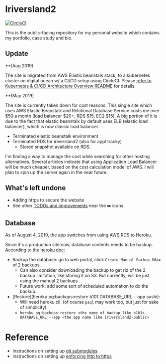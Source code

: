 # Iriversland2

[![CircleCI](https://circleci.com/gh/rivernews/iriversland2-public/tree/master.svg?style=shield)](https://circleci.com/gh/rivernews/iriversland2-public/tree/master)

This is the public-facing repository for my personal website which contains my portfolio, case study and bio.

## Update

**(Aug 2019)

The site is migrated from AWS Elastic beanstalk stack, to a kubernetes cluster on digital ocean w/ a CI/CD setup using CircleCI. Please [refer to Kubernetes & CI/CD Architecture Overview README](docs/cicd-archi-overview.md) for details.

**(May 2019)

The site is currently taken down for cost reasons. This single site which uses AWS Elastic Beanstalk and Relational Database Service costs me over $50 a month (load balancer $20+, RDS $15, EC2 $15). A big portion of it is due to the fact that elastic beanstalk by default uses ELB (elastic load balancer), which is now classic load balancer. 

- Terminated elastic beanstalk environment
- Terminated RDS for iriversland2 (also for appl tracky)
    - Stored snapshot available on RDS.

I'm finding a way to manage the cost while searching for other hosting alternatives. Several articles indicate that using Application Load Balancer will be much cheaper, based on the cost calculation model of AWS. I will plan to spin up the server again in the near future.

## What's left undone

- Adding https to secure the website
- See other [TODOs and improvements](https://github.com/rivernews/terraform-provisioning/blob/master/docs/progress.md) near the ➡️ icons.

## Database

As of August 4, 2019, the app switches from using AWS RDS to Heroku.

Since it's a production site now, database contents needs to be backup. According to the [heroku doc](https://devcenter.heroku.com/articles/heroku-postgres-backups):

- Backup the database: go to web portal, click `Create Manual Backup`. Max of 2 backups.
    - Can also consider downloading the backup to get rid of the 2 backup limitation, like storing it on S3. But currently, will be just using the manual 2 backups.
    - Future work: add some sort of scheduled automation to do the backup.
- [Restore](heroku pg:backups:restore b101 DATABASE_URL --app sushi): 
    - Will need heroku cli. (of course `psql` may work too, but just for sake of simplicity)
    - `heroku pg:backups:restore <the name of backup like b101> DATABASE_URL --app <the app name like iriversland2-public>`

# Reference

- Instructions on setting up [git submodules](/docs)
- Instructions on setting up [enforcing http to https](/docs)